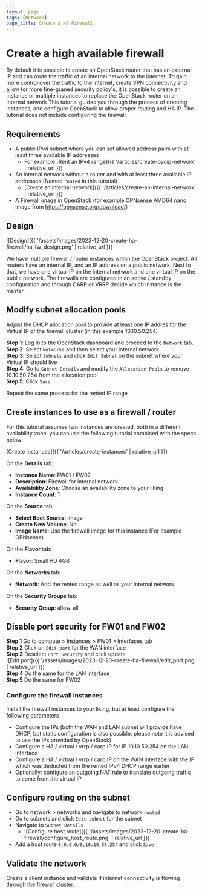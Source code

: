 ```yaml
---
layout: page
tags: [Network]
page_title: Create a HA Firewall
---
```


# Create a high available firewall

By default it is possible to create an OpenStack router that has an external IP and can route the traffic of an internal network to the internet.
To gain more control over the traffic to the internet, create VPN connectivity and allow for more fine-graned security policy's, 
it is possible to create an instance or multiple instances to replace the OpenStack router on an internal network 
This tutorial guides you through the process of creating instances, and configure OpenStack to allow proper routing and HA IP.
The tutorial does not include configuring the firewall.  

## Requirements
* A public IPv4 subnet where you can set allowed address pairs with at least three available IP addresses 
  * For example [Rent an IPv4 range]({{ '/articles/create-byoip-network' | relative_url }})
* An internal network without a router and with at least three available IP addresses (Named `routed` in this tutorial)
  * [Create an internal network]({{ '/articles/create-an-internal-network' | relative_url }})
* A Firewall image in OpenStack (for example OPNsense AMD64 nano image from https://opnsense.org/download/)  


## Design
![Design]({{ '/assets/images/2023-12-20-create-ha-firewall/ha_fw_design.png' | relative_url }})  

  We have multiple firewall / router instances within the OpenStack project. 
  All routers have an internal IP, and an IP address on a public network. 
  Next to that, we have one virtual IP on the internal network and one virtual IP on the public network. 
  The firewalls are configured in an active / standby configuration and through CARP or VRRP decide which instance is the master. 

## Modify subnet allocation pools
Adjust the DHCP allocation pool to provide at least one IP addres for the Virtual IP of the firewall cluster (in this example 10.10.50.254)  

**Step 1**: Log in to the OpenStack dashboard and proceed to the `Network` tab.   
**Step 2**: Select `Networks` and then select your internal network  
**Step 3**: Select `Subnets` and click `Edit Subnet` on the subnet where your Virtual IP should live  
**Step 4**: Go to `Subnet Details` and modify the `Allocation Pools` to remove 10.10.50.254 from the allocation pool  
**Step 5**: Click `Save`  

Repeat the same process for the rented IP range

## Create instances to use as a firewall / router
For this tutorial assumes two instances are created, both in a different availability zone. you can use the following tutorial combined with the specs below:

[Create instances]({{ '/articles/create-instances' | relative_url }})


On the **Details** tab:  
* **Instance Name**: FW01 / FW02  
* **Description**: Firewall for internal network  
* **Availability Zone**: Choose an availability zone to your liking  
* **Instance Count**: 1  

On the **Source** tab:  
* **Select Boot Source**: Image
* **Create New Volume**: No
* **Image Name**: Use the firewall image for this instance (For example OPNsense)

On the **Flavor** tab:  
* **Flavor**: Small HD 4GB

On the **Networks** tab:  
* **Network**: Add the rented range as well as your internal network

On the **Security Groups** tab:  
* **Security Group**: allow-all

## Disable port security for FW01 and FW02

**Step 1** Go to compute > Instances > FW01 > Interfaces tab  
**Step 2** Click on `Edit port` for the WAN interface  
**Step 3** Deselect `Port Security` and click update  
![Edit port]({{ '/assets/images/2023-12-20-create-ha-firewall/edit_port.png' | relative_url }})  
**Step 4** Do the same for the LAN interface  
**Step 5** Do the same for FW02

### Configure the firewall instances 
Install the firewall instances to your liking, but at least configure the following parameters
* Configure the IPs (both the WAN and LAN subnet will provide have DHCP, but static configuration is also possible. please note it is advised to use the IPs provided by OpenStack) 
* Configure a HA / virtual / vrrp / carp IP for IP 10.10.50.254 on the LAN interface 
* Configure a HA / virtual / vrrp / carp IP on the WAN interface with the IP which was deducted from the rented IPv4 DHCP range earlier
* Optionally: configure an outgoing NAT rule to translate outgoing traffic to come from the virtual IP

## Configure routing on the subnet

* Go to network &gt; networks and navigate to network `routed`
* Go to subnets and click `Edit subnet` for the subnet
* Navigate to `Subnet Details`
  * ![Configure host route]({{ '/assets/images/2023-12-20-create-ha-firewall/configure_host_route.png' | relative_url }})
* Add a host route `0.0.0.0/0,10.10.50.254` and click `Save`

## Validate the network

Create a client instance and validate if internet connectivity is flowing through the firewall cluster.
